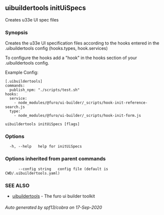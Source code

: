 ## uibuildertools initUiSpecs

Creates u33e UI spec files

### Synopsis

Creates the u33e UI specification files according to the hooks entered in the .uibuildertools config (hooks.types, hook.services)

To configure the hooks add a "hook" in the hooks section of your .uibuildertools config.

Example Config:

	[.uibuildertools]
	commands:
	  publish_npm: "./scripts/test.sh"
	hooks:
      service:
		- node_modules/@furo/ui-builder/_scripts/hook-init-reference-search.js
	  type:
		- node_modules/@furo/ui-builder/_scripts/hook-init-form.js


```
uibuildertools initUiSpecs [flags]
```

### Options

```
  -h, --help   help for initUiSpecs
```

### Options inherited from parent commands

```
      --config string   config file (default is CWD/.uibuildertools.yaml)
```

### SEE ALSO

* [uibuildertools](uibuildertools.md)	 - The furo ui builder toolkit

###### Auto generated by spf13/cobra on 17-Sep-2020
